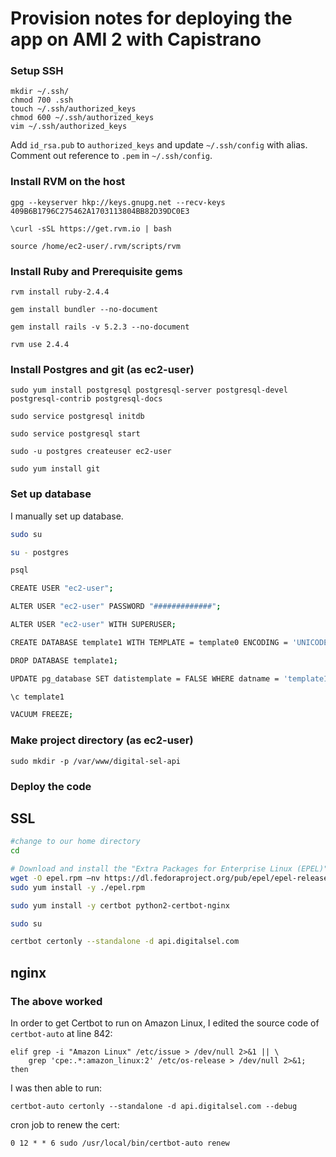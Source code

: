 # Provision notes for deploying the app on AMI 2 with Capistrano

### Setup SSH

    mkdir ~/.ssh/
    chmod 700 .ssh
    touch ~/.ssh/authorized_keys
    chmod 600 ~/.ssh/authorized_keys
    vim ~/.ssh/authorized_keys

Add `id_rsa.pub` to `authorized_keys` and update `~/.ssh/config` with alias. Comment out reference to
`.pem` in `~/.ssh/config`.


### Install RVM on the host

    gpg --keyserver hkp://keys.gnupg.net --recv-keys 409B6B1796C275462A1703113804BB82D39DC0E3

    \curl -sSL https://get.rvm.io | bash

    source /home/ec2-user/.rvm/scripts/rvm

### Install Ruby and Prerequisite gems

    rvm install ruby-2.4.4

    gem install bundler --no-document

    gem install rails -v 5.2.3 --no-document

    rvm use 2.4.4

### Install Postgres and git (as ec2-user)

    sudo yum install postgresql postgresql-server postgresql-devel postgresql-contrib postgresql-docs

    sudo service postgresql initdb

    sudo service postgresql start

    sudo -u postgres createuser ec2-user

    sudo yum install git

### Set up database

I manually set up database.

```bash
sudo su

su - postgres

psql

CREATE USER "ec2-user";

ALTER USER "ec2-user" PASSWORD "#############";

ALTER USER "ec2-user" WITH SUPERUSER;

CREATE DATABASE template1 WITH TEMPLATE = template0 ENCODING = 'UNICODE'; # Fix database encoding

DROP DATABASE template1;

UPDATE pg_database SET datistemplate = FALSE WHERE datname = 'template1';

\c template1

VACUUM FREEZE;
```

### Make project directory (as ec2-user)

    sudo mkdir -p /var/www/digital-sel-api

### Deploy the code

## SSL

```bash
#change to our home directory
cd

# Download and install the "Extra Packages for Enterprise Linux (EPEL)"
wget -O epel.rpm –nv https://dl.fedoraproject.org/pub/epel/epel-release-latest-7.noarch.rpm
sudo yum install -y ./epel.rpm

sudo yum install -y certbot python2-certbot-nginx

sudo su

certbot certonly --standalone -d api.digitalsel.com

```

## nginx

### The above worked

In order to get Certbot to run on Amazon Linux, I edited the source code of `certbot-auto` at line 842:

    elif grep -i "Amazon Linux" /etc/issue > /dev/null 2>&1 || \
        grep 'cpe:.*:amazon_linux:2' /etc/os-release > /dev/null 2>&1; then

I was then able to run:

    certbot-auto certonly --standalone -d api.digitalsel.com --debug

cron job to renew the cert:

    0 12 * * 6 sudo /usr/local/bin/certbot-auto renew